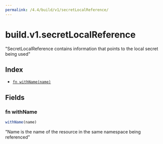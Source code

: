 ```yaml
---
permalink: /4.4/build/v1/secretLocalReference/
---
```


# build.v1.secretLocalReference

"SecretLocalReference contains information that points to the local secret being used"

## Index

* [`fn withName(name)`](#fn-withname)

## Fields

### fn withName

```ts
withName(name)
```

"Name is the name of the resource in the same namespace being referenced"